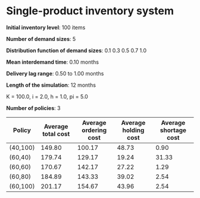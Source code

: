 # Single-product inventory system

**Initial inventory level**: 100 items

**Number of demand sizes**: 5

**Distribution function of demand sizes**:  0.1   0.3   0.5   0.7   1.0

**Mean interdemand time**: 0.10 months

**Delivery lag range**: 0.50 to 1.00 months

**Length of the simulation**: 12 months

K = 100.0, i = 2.0, h = 1.0, pi = 5.0

**Number of policies**: 3

| Policy | Average total cost | Average ordering cost | Average holding cost | Average shortage cost |
|--------|--------------------|-----------------------|----------------------|-----------------------|
 (40,100) |          149.80 |          100.17 |           48.73 |            0.90 |
| (60,40) |          179.74 |          129.17 |           19.24 |           31.33 |
| (60,60) |          170.67 |          142.17 |           27.22 |            1.29 |
| (60,80) |          184.89 |          143.33 |           39.02 |            2.54 |
| (60,100) |          201.17 |          154.67 |           43.96 |            2.54 |
